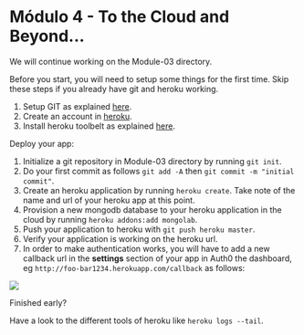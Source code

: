 # Módulo 4 - To the Cloud and Beyond...

We will continue working on the Module-03 directory.

Before you start, you will need to setup some things for the first time. Skip these steps if you already have git and heroku working.

1.  Setup GIT as explained [here](https://help.github.com/articles/set-up-git).
2.  Create an account in [heroku](http://heroku.com/).
3.  Install heroku toolbelt as explained [here](https://toolbelt.heroku.com/).

Deploy your app:

1.  Initialize a git repository in Module-03 directory by running `git init`.
2.  Do your first commit as follows `git add -A` then `git commit -m "initial commit"`.
3.  Create an heroku application by running `heroku create`. Take note of the name and url of your heroku app at this point.
4.  Provision a new mongodb database to your heroku application in the cloud by running `heroku addons:add mongolab`.
5.  Push your application to heroku with `git push heroku master`. 
6.  Verify your application is working on the heroku url.
7.  In order to make authentication works, you will have to add a new callback url in the __settings__ section of your app in Auth0 the dashboard, eg `http://foo-bar1234.herokuapp.com/callback` as follows:

![](https://dl.dropbox.com/s/kibes7eypgs5r5d/ss-2013-09-19T19-33-22.png)

Finished early?

Have a look to the different tools of heroku like `heroku logs --tail`.